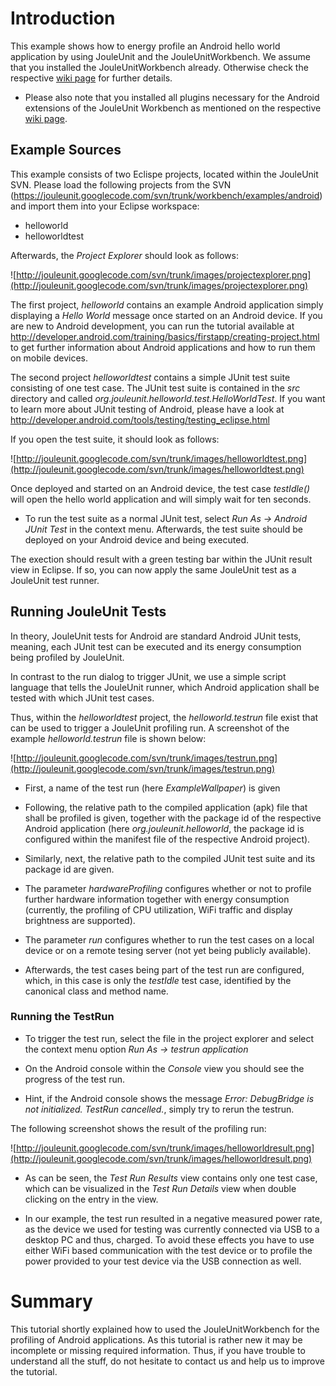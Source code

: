 

# Introduction #

This example shows how to energy profile an Android hello world application by using JouleUnit and the JouleUnitWorkbench. We assume that you installed the JouleUnitWorkbench already. Otherwise check the respective [wiki page](http://code.google.com/p/jouleunit/wiki/JouleUnitWorkbench) for further details.

  * Please also note that you installed all plugins necessary for the Android extensions of the JouleUnit Workbench as mentioned on the respective [wiki page](http://code.google.com/p/jouleunit/wiki/JouleUnitWorkbench).

## Example Sources ##
This example consists of two Eclispe projects, located within the JouleUnit SVN. Please load the following projects from the SVN (https://jouleunit.googlecode.com/svn/trunk/workbench/examples/android) and import them into your Eclipse workspace:

  * helloworld
  * helloworldtest

Afterwards, the _Project Explorer_ should look as follows:

![http://jouleunit.googlecode.com/svn/trunk/images/projectexplorer.png](http://jouleunit.googlecode.com/svn/trunk/images/projectexplorer.png)

The first project, _helloworld_ contains an example Android application simply displaying a _Hello World_ message once started on an Android device. If you are new to Android development, you can run the tutorial available at http://developer.android.com/training/basics/firstapp/creating-project.html to get further information about Android applications and how to run them on mobile devices.

The second project _helloworldtest_ contains a simple JUnit test suite consisting of one test case. The JUnit test suite is contained in the _src_ directory and called _org.jouleunit.helloworld.test.HelloWorldTest_. If you want to learn more about JUnit testing of Android, please have a look at http://developer.android.com/tools/testing/testing_eclipse.html

If you open the test suite, it should look as follows:

![http://jouleunit.googlecode.com/svn/trunk/images/helloworldtest.png](http://jouleunit.googlecode.com/svn/trunk/images/helloworldtest.png)

Once deployed and started on an Android device, the test case _testIdle()_ will open the hello world application and will simply wait for ten seconds.

  * To run the test suite as a normal JUnit test, select _Run As -> Android JUnit Test_ in the context menu. Afterwards, the test suite should be deployed on your Android device and being executed.

The exection should result with a green testing bar within the JUnit result view in Eclipse. If so, you can now apply the same JouleUnit test as a JouleUnit test runner.

## Running JouleUnit Tests ##
In theory, JouleUnit tests for Android are standard Android JUnit tests, meaning, each JUnit test can be executed and its energy consumption being profiled by JouleUnit.

In contrast to the run dialog to trigger JUnit, we use a simple script language that tells the JouleUnit runner, which Android application shall be tested with which JUnit test cases.

Thus, within the _helloworldtest_ project, the _helloworld.testrun_ file exist that can be used to trigger a JouleUnit profiling run. A screenshot of the example _helloworld.testrun_ file is shown below:

![http://jouleunit.googlecode.com/svn/trunk/images/testrun.png](http://jouleunit.googlecode.com/svn/trunk/images/testrun.png)

  * First, a name of the test run (here _ExampleWallpaper_) is given

  * Following, the relative path to the compiled application (apk) file that shall be profiled is given, together with the package id of the respective Android application (here _org.jouleunit.helloworld_, the package id is configured within the manifest file of the respective Android project).

  * Similarly, next, the relative path to the compiled JUnit test suite and its package id are given.

  * The parameter _hardwareProfiling_ configures whether or not to profile further hardware information together with energy consumption (currently, the profiling of CPU utilization, WiFi traffic and display brightness are supported).

  * The parameter _run_ configures whether to run the test cases on a local device or on a remote tesing server (not yet being publicly available).

  * Afterwards, the test cases being part of the test run are configured, which, in this case is only the _testIdle_ test case, identified by the canonical class and method name.

### Running the TestRun ###
  * To trigger the test run, select the file in the project explorer and select the context menu option _Run As -> testrun application_

  * On the Android console within the _Console_ view you should see the progress of the test run.

  * Hint, if the Android console shows the message _Error: DebugBridge is not initialized. TestRun cancelled._, simply try to rerun the testrun.

The following screenshot shows the result of the profiling run:

![http://jouleunit.googlecode.com/svn/trunk/images/helloworldresult.png](http://jouleunit.googlecode.com/svn/trunk/images/helloworldresult.png)

  * As can be seen, the _Test Run Results_ view contains only one test case, which can be visualized in the _Test Run Details_ view when double clicking on the entry in the view.

  * In our example, the test run resulted in a negative measured power rate, as the device we used for testing was currently connected via USB to a desktop PC and thus, charged. To avoid these effects you have to use either WiFi based communication with the test device or to profile the power provided to your test device via the USB connection as well.

# Summary #
This tutorial shortly explained how to used the JouleUnitWorkbench for the profiling of Android applications. As this tutorial is rather new it may be incomplete or missing required information. Thus, if you have trouble to understand all the stuff, do not hesitate to contact us and help us to improve the tutorial.